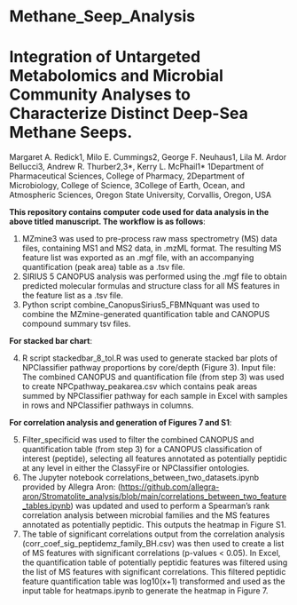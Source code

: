 # Methane_Seep_Analysis
# Integration of Untargeted Metabolomics and Microbial Community Analyses to Characterize Distinct Deep-Sea Methane Seeps.
Margaret A. Redick1, Milo E. Cummings2, George F. Neuhaus1, Lila M. Ardor Bellucci3, Andrew R. Thurber2,3*, Kerry L. McPhail1*
1Department of Pharmaceutical Sciences, College of Pharmacy, 2Department of Microbiology, College of Science, 3College of Earth, Ocean, and Atmospheric Sciences, Oregon State University, Corvallis, Oregon, USA

**This repository contains computer code used for data analysis in the above titled manuscript. The workflow is as follows**:

1. MZmine3 was used to pre-process raw mass spectrometry (MS) data files, containing MS1 and MS2 data, in .mzML format. The resulting MS feature list was exported as an .mgf file, with an accompanying quantification (peak area) table as a .tsv file.
2. SIRIUS 5 CANOPUS analysis was performed using the .mgf file to obtain predicted molecular formulas and structure class for all MS features in the feature list as a .tsv file.
3. Python script combine_CanopusSirius5_FBMNquant was used to combine the MZmine-generated quantification table and CANOPUS compound summary tsv files.
   
**For stacked bar chart**:

4. R script stackedbar_8_tol.R was used to generate stacked bar plots of NPClassifier pathway proportions by core/depth (Figure 3).  Input file: The combined CANOPUS and quantification file (from step 3) was used to create NPCpathway_peakarea.csv which contains peak areas summed by NPClassifier pathway for each sample in Excel with samples in rows and NPClassifier pathways in columns. 

**For correlation analysis and generation of Figures 7 and S1**:

5. Filter_specificid was used to filter the combined CANOPUS and quantification table (from step 3) for a CANOPUS classification of interest (peptide), selecting all features annotated as potentially peptidic at any level in either the ClassyFire or NPClassifier ontologies.
6. The Jupyter notebook correlations_between_two_datasets.ipynb provided by Allegra Aron: (https://github.com/allegra-aron/Stromatolite_analysis/blob/main/correlations_between_two_feature_tables.ipynb) was updated and used to perform a Spearman’s rank correlation analysis between microbial families and the MS features annotated as potentially peptidic. This outputs the heatmap in Figure S1.
7. The table of significant correlations output from the correlation analysis (corr_coef_sig_peptidemz_family_BH.csv) was then used to create a list of MS features with significant correlations (p-values < 0.05). In Excel, the quantification table of potentially peptidic features was filtered using the list of MS features with significant correlations. This filtered peptidic feature quantification table was log10(x+1) transformed and used as the input table for heatmaps.ipynb to generate the heatmap in Figure 7.
